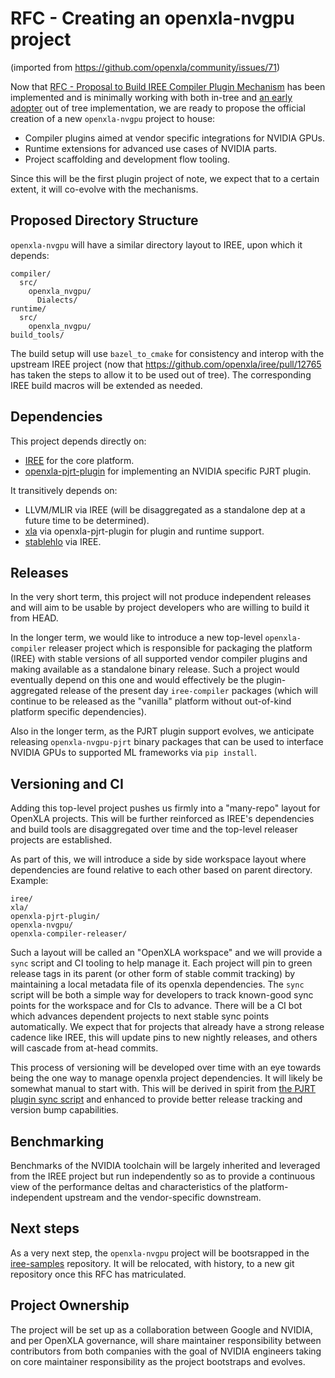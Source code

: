 # RFC - Creating an openxla-nvgpu project

(imported from https://github.com/openxla/community/issues/71)

Now that [RFC - Proposal to Build IREE Compiler Plugin Mechanism](https://github.com/openxla/iree/issues/12520) has been implemented and is minimally working with both in-tree and [an early adopter](https://github.com/nod-ai/SHARK-Runtime/pull/48) out of tree implementation, we are ready to propose the official creation of a new `openxla-nvgpu` project to house:

* Compiler plugins aimed at vendor specific integrations for NVIDIA GPUs.
* Runtime extensions for advanced use cases of NVIDIA parts.
* Project scaffolding and development flow tooling.

Since this will be the first plugin project of note, we expect that to a certain extent, it will co-evolve with the mechanisms.

## Proposed Directory Structure

`openxla-nvgpu` will have a similar directory layout to IREE, upon which it depends:

```
compiler/
  src/
    openxla_nvgpu/
      Dialects/
runtime/
  src/
    openxla_nvgpu/
build_tools/
```

The build setup will use `bazel_to_cmake` for consistency and interop with the upstream IREE project (now that https://github.com/openxla/iree/pull/12765 has taken the steps to allow it to be used out of tree). The corresponding IREE build macros will be extended as needed.

## Dependencies

This project depends directly on:

* [IREE](https://github.com/openxla/iree) for the core platform.
* [openxla-pjrt-plugin](https://github.com/openxla/openxla-pjrt-plugin) for implementing an NVIDIA specific PJRT plugin.

It transitively depends on:

* LLVM/MLIR via IREE (will be disaggregated as a standalone dep at a future time to be determined).
* [xla](https://github.com/openxla/xla) via openxla-pjrt-plugin for plugin and runtime support.
* [stablehlo](https://github.com/openxla/stablehlo) via IREE.

## Releases

In the very short term, this project will not produce independent releases and will aim to be usable by project developers who are willing to build it from HEAD.

In the longer term, we would like to introduce a new top-level `openxla-compiler` releaser project which is responsible for packaging the platform (IREE) with stable versions of all supported vendor compiler plugins and making available as a standalone binary release. Such a project would eventually depend on this one and would effectively be the plugin-aggregated release of the present day `iree-compiler` packages (which will continue to be released as the "vanilla" platform without out-of-kind platform specific dependencies).

Also in the longer term, as the PJRT plugin support evolves, we anticipate releasing `openxla-nvgpu-pjrt` binary packages that can be used to interface NVIDIA GPUs to supported ML frameworks via `pip install`.

## Versioning and CI

Adding this top-level project pushes us firmly into a "many-repo" layout for OpenXLA projects. This will be further reinforced as IREE's dependencies and build tools are disaggregated over time and the top-level releaser projects are established.

As part of this, we will introduce a side by side workspace layout where dependencies are found relative to each other based on parent directory. Example:

```
iree/
xla/
openxla-pjrt-plugin/
openxla-nvgpu/
openxla-compiler-releaser/
```

Such a layout will be called an "OpenXLA workspace" and we will provide a `sync` script and CI tooling to help manage it. Each project will pin to green release tags in its parent (or other form of stable commit tracking) by maintaining a local metadata file of its openxla dependencies. The `sync` script will be both a simple way for developers to track known-good sync points for the workspace and for CIs to advance. There will be a CI bot which advances dependent projects to next stable sync points automatically. We expect that for projects that already have a strong release cadence like IREE, this will update pins to new nightly releases, and others will cascade from at-head commits.

This process of versioning will be developed over time with an eye towards being the one way to manage openxla project dependencies. It will likely be somewhat manual to start with. This will be derived in spirit from [the PJRT plugin sync script](https://github.com/openxla/openxla-pjrt-plugin/blob/main/build_tools/sync.py) and enhanced to provide better release tracking and version bump capabilities.

## Benchmarking

Benchmarks of the NVIDIA toolchain will be largely inherited and leveraged from the IREE project but run independently so as to provide a continuous view of the performance deltas and characteristics of the platform-independent upstream and the vendor-specific downstream.

## Next steps

As a very next step, the `openxla-nvgpu` project will be bootsrapped in the [iree-samples](https://github.com/iree-org/iree-samples) repository. It will be relocated, with history, to a new git repository once this RFC has matriculated.

## Project Ownership

The project will be set up as a collaboration between Google and NVIDIA, and per OpenXLA governance, will share maintainer responsibility between contributors from both companies with the goal of NVIDIA engineers taking on core maintainer responsibility as the project bootstraps and evolves.
